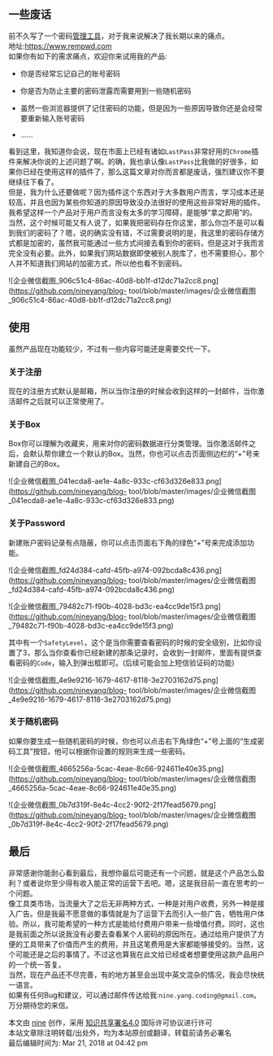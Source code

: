## 一些废话

前不久写了一个密码[管理工具](https://www.rempwd.com)，对于我来说解决了我长期以来的痛点。  
地址:<https://www.rempwd.com>  
如果你有如下的需求痛点，欢迎你来试用我的产品:

  * 你是否经常忘记自己的账号密码

  * 你是否为防止主要的密码泄露而需要用到一些随机密码

  * 虽然一些浏览器提供了记住密码的功能，但是因为一些原因导致你还是会经常要重新输入账号密码

  * ......

看到这里，我知道你会说，现在市面上已经有诸如`LastPass`非常好用的`Chrome`插件来解决你说的上述问题了啊。的确，我也承认像`LastPass`比我做的好很多，如果你已经在使用这样的插件了，那么这篇文章对你而言都是废话，强烈建议你不要继续往下看了。  
但是，我为什么还要做呢？因为插件这个东西对于大多数用户而言，学习成本还是较高，并且也因为某些你知道的原因导致没办法很好的使用这些非常好用的插件。我希望这样一个产品对于用户而言没有太多的学习障碍，是能够“拿之即用”的。  
当然，这个时候可能又有人说了，如果我把密码存在你这里，那么你岂不是可以看到我们的密码了？嗯，说的确实没有错，不过需要说明的是，我这里的密码存储方式都是加密的，虽然我可能通过一些方式间接去看到你的密码，但是这对于我而言完全没有必要。此外，如果我们网站数据即使被别人脱库了，也不需要担心，那个人并不知道我们网站的加密方式，所以他也看不到密码。

![企业微信截图_906c51c4-86ac-40d8-bb1f-d12dc71a2cc8.png](https://github.com/nineyang/blog-
tool/blob/master/images/企业微信截图_906c51c4-86ac-40d8-bb1f-d12dc71a2cc8.png)

## 使用

虽然产品现在功能较少，不过有一些内容可能还是需要交代一下。

### 关于注册

现在的注册方式默认是邮箱，所以当你注册的时候会收到这样的一封邮件，当你激活邮件之后就可以正常使用了。

### 关于Box

Box你可以理解为收藏夹，用来对你的密码数据进行分类管理。当你激活邮件之后，会默认帮你建立一个默认的Box。当然，你也可以点击页面侧边栏的“+”号来新建自己的Box。

![企业微信截图_041ecda8-ae1e-4a8c-933c-cf63d326e833.png](https://github.com/nineyang/blog-
tool/blob/master/images/企业微信截图_041ecda8-ae1e-4a8c-933c-cf63d326e833.png)

### 关于Password

新建账户密码记录有点隐蔽，你可以点击页面右下角的绿色“+”号来完成添加功能。

![企业微信截图_fd24d384-cafd-45fb-a974-092bcda8c436.png](https://github.com/nineyang/blog-
tool/blob/master/images/企业微信截图_fd24d384-cafd-45fb-a974-092bcda8c436.png)

![企业微信截图_79482c71-f90b-4028-bd3c-ea4cc9de15f3.png](https://github.com/nineyang/blog-
tool/blob/master/images/企业微信截图_79482c71-f90b-4028-bd3c-ea4cc9de15f3.png)

其中有一个`SafetyLevel`，这个是当你需要查看密码的时候的安全级别，比如你设置了3，那么当你查看你已经新建的那条记录时，会收到一封邮件，里面有提供查看密码的`Code`，输入到弹出框即可。(后续可能会加上短信验证码的功能)

![企业微信截图_4e9e9216-1679-4617-8118-3e2703162d75.png](https://github.com/nineyang/blog-
tool/blob/master/images/企业微信截图_4e9e9216-1679-4617-8118-3e2703162d75.png)

### 关于随机密码

如果你要生成一些随机密码的时候，你也可以点击右下角绿色“+”号上面的“生成密码工具”按钮，他可以根据你设置的规则来生成一些密码。

![企业微信截图_4665256a-5cac-4eae-8c66-924611e40e35.png](https://github.com/nineyang/blog-
tool/blob/master/images/企业微信截图_4665256a-5cac-4eae-8c66-924611e40e35.png)

![企业微信截图_0b7d319f-8e4c-4cc2-90f2-2f17fead5679.png](https://github.com/nineyang/blog-
tool/blob/master/images/企业微信截图_0b7d319f-8e4c-4cc2-90f2-2f17fead5679.png)

## 最后

非常感谢你能耐心看到最后，我想你最后可能还有一个问题，就是这个产品怎么盈利？或者说你至少得有收入能正常的运营下去吧。嗯，这是我目前一直在思考的一个问题。  
像工具类市场，当流量大了之后无非两种方式，一种是对用户收费，另外一种是接入广告。但是我最不愿意做的事情就是为了运营下去而引入一些广告，牺牲用户体验。所以，我可能希望的一种方式是能给付费用户带来一些增值付费。同时，这也是我前面之所以说我没有必要去查看某个人密码的原因所在。通过给用户提供了方便的工具带来了价值而产生的费用，并且这笔费用是大家都能够接受的。当然，这个可能还是之后的事情了。不过这也算我在此文给已经或者想要使用这款产品用户的一个统一答复。  
当然，现在产品还不尽完善，有的地方甚至会出现中英文混杂的情况，我会尽快统一语言。  
如果有任何Bug和建议，可以通过邮件传达给我:`nine.yang.coding@gmail.com`。万分期待您的来信。

本文由 [nine](https://www.hellonine.top/index.php/author/1/) 创作，采用
[知识共享署名4.0](https://creativecommons.org/licenses/by/4.0/) 国际许可协议进行许可  
本站文章除注明转载/出处外，均为本站原创或翻译，转载前请务必署名  
最后编辑时间为: Mar 21, 2018 at 04:42 pm

